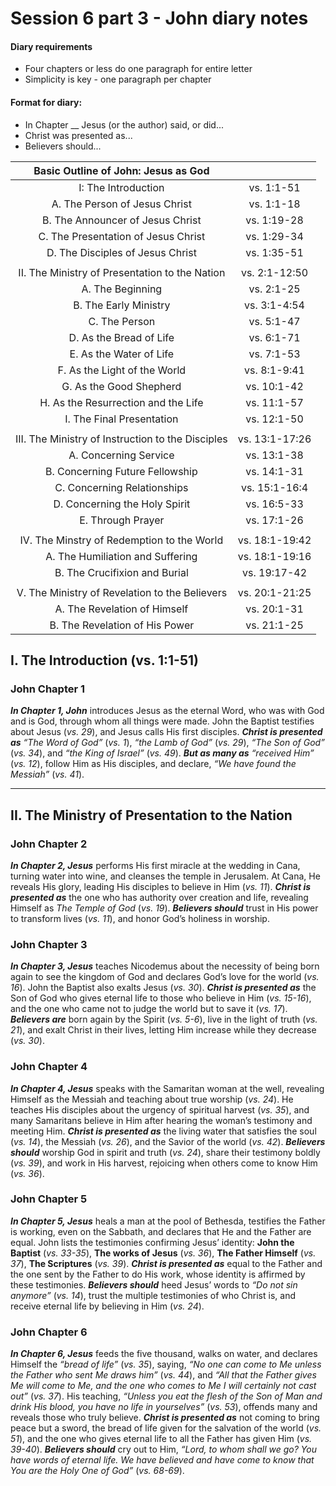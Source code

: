 # Session 6 part 3 - John diary notes

#### Diary requirements
- Four chapters or less do one paragraph for entire letter
- Simplicity is key - one paragraph per chapter

#### Format for diary:
- In Chapter __ Jesus (or the author) said, or did...
- Christ was presented as...
- Believers should...

| **Basic Outline of John: Jesus as God** | |
|:-------:|:-------:|
| I: The Introduction | vs. 1:1-51 |
| A. The Person of Jesus Christ | vs. 1:1-18 |
| B. The Announcer of Jesus Christ | vs. 1:19-28 |
| C. The Presentation of Jesus Christ | vs. 1:29-34 |
| D. The Disciples of Jesus Christ | vs. 1:35-51 |
| | |
| II. The Ministry of Presentation to the Nation | vs. 2:1-12:50 |
| A. The Beginning | vs. 2:1-25 |
| B. The Early Ministry | vs. 3:1-4:54 |
| C. The Person | vs. 5:1-47 |
| D. As the Bread of Life | vs. 6:1-71 |
| E. As the Water of Life | vs. 7:1-53 |
| F. As the Light of the World | vs. 8:1-9:41 |
| G. As the Good Shepherd | vs. 10:1-42 |
| H. As the Resurrection and the Life | vs. 11:1-57 |
| I. The Final Presentation | vs. 12:1-50 |
| | |
| III. The Ministry of Instruction to the Disciples | vs. 13:1-17:26 |
| A. Concerning Service | vs. 13:1-38 | 
| B. Concerning Future Fellowship | vs. 14:1-31 |
| C. Concerning Relationships | vs. 15:1-16:4 |
| D. Concerning the Holy Spirit | vs. 16:5-33 |
| E. Through Prayer | vs. 17:1-26 |
| | |
| IV. The Minstry of Redemption to the World | vs. 18:1-19:42 |
| A. The Humiliation and Suffering | vs. 18:1-19:16 |
| B. The Crucifixion and Burial | vs. 19:17-42 |
| | |
| V. The Ministry of Revelation to the Believers | vs. 20:1-21:25 |
| A. The Revelation of Himself | vs. 20:1-31 |
| B. The Revelation of His Power | vs. 21:1-25 |


## I. The Introduction (vs. 1:1-51)  

### **John Chapter 1**  
**_In Chapter 1, John_** introduces Jesus as the eternal Word, who was with God and is God, through whom all things were made. John the Baptist testifies about Jesus (*vs. 29*), and Jesus calls His first disciples. **_Christ is presented as_** *“The Word of God”* (*vs. 1*), *“the Lamb of God”* (*vs. 29*), *“The Son of God”* (*vs. 34*), and *“the King of Israel”* (*vs. 49*). **_But as many as_** *“received Him”* (*vs. 12*), follow Him as His disciples, and declare, *“We have found the Messiah”* (*vs. 41*).  

---

## II. The Ministry of Presentation to the Nation  

### **John Chapter 2**  
**_In Chapter 2, Jesus_** performs His first miracle at the wedding in Cana, turning water into wine, and cleanses the temple in Jerusalem. At Cana, He reveals His glory, leading His disciples to believe in Him (*vs. 11*). **_Christ is presented as_** the one who has authority over creation and life, revealing Himself as *The Temple of God* (*vs. 19*). **_Believers should_** trust in His power to transform lives (*vs. 11*), and honor God’s holiness in worship.

### **John Chapter 3**  
**_In Chapter 3, Jesus_** teaches Nicodemus about the necessity of being born again to see the kingdom of God and declares God’s love for the world (*vs. 16*). John the Baptist also exalts Jesus (*vs. 30*). **_Christ is presented as_** the Son of God who gives eternal life to those who believe in Him (*vs. 15-16*), and the one who came not to judge the world but to save it (*vs. 17*). **_Believers are_** born again by the Spirit (*vs. 5-6*), live in the light of truth (*vs. 21*), and exalt Christ in their lives, letting Him increase while they decrease (*vs. 30*).

### **John Chapter 4**  
**_In Chapter 4, Jesus_** speaks with the Samaritan woman at the well, revealing Himself as the Messiah and teaching about true worship (*vs. 24*). He teaches His disciples about the urgency of spiritual harvest (*vs. 35*), and many Samaritans believe in Him after hearing the woman’s testimony and meeting Him. **_Christ is presented as_** the living water that satisfies the soul (*vs. 14*), the Messiah (*vs. 26*), and the Savior of the world (*vs. 42*). **_Believers should_** worship God in spirit and truth (*vs. 24*), share their testimony boldly (*vs. 39*), and work in His harvest, rejoicing when others come to know Him (*vs. 36*). 

### **John Chapter 5**  
**_In Chapter 5, Jesus_** heals a man at the pool of Bethesda, testifies the Father is working, even on the Sabbath, and declares that He and the Father are equal. John lists the testimonies confirming Jesus’ identity: **John the Baptist** (*vs. 33-35*), **The works of Jesus** (*vs. 36*), **The Father Himself** (*vs. 37*), **The Scriptures** (*vs. 39*). **_Christ is presented as_** equal to the Father and the one sent by the Father to do His work, whose identity is affirmed by these testimonies. **_Believers should_** heed Jesus’ words to *“Do not sin anymore”* (*vs. 14*), trust the multiple testimonies of who Christ is, and receive eternal life by believing in Him (*vs. 24*).

### **John Chapter 6**  
**_In Chapter 6, Jesus_** feeds the five thousand, walks on water, and declares Himself the *“bread of life”* (*vs. 35*), saying, *“No one can come to Me unless the Father who sent Me draws him”* (*vs. 44*), and *“All that the Father gives Me will come to Me, and the one who comes to Me I will certainly not cast out”* (*vs. 37*). His teaching, *“Unless you eat the flesh of the Son of Man and drink His blood, you have no life in yourselves”* (*vs. 53*), offends many and reveals those who truly believe. **_Christ is presented as_** not coming to bring peace but a sword, the bread of life given for the salvation of the world (*vs. 51*), and the one who gives eternal life to all the Father has given Him (*vs. 39-40*). **_Believers should_** cry out to Him, *“Lord, to whom shall we go? You have words of eternal life. We have believed and have come to know that You are the Holy One of God”* (*vs. 68-69*).

